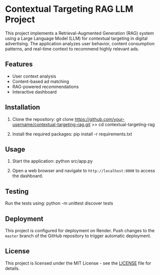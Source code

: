 # Contextual Targeting RAG LLM Project

This project implements a Retrieval-Augmented Generation (RAG) system using a Large Language Model (LLM) for contextual targeting in digital advertising. The application analyzes user behavior, content consumption patterns, and real-time context to recommend highly relevant ads.

## Features

- User context analysis
- Content-based ad matching
- RAG-powered recommendations
- Interactive dashboard

## Installation

1. Clone the repository:
git clone https://github.com/your-username/contextual-targeting-rag.git >> cd contextual-targeting-rag

3. Install the required packages:
pip install -r requirements.txt

## Usage

1. Start the application:
python src/app.py

2. Open a web browser and navigate to `http://localhost:8000` to access the dashboard.

## Testing

Run the tests using:
python -m unittest discover tests

## Deployment

This project is configured for deployment on Render. Push changes to the `master` branch of the GitHub repository to trigger automatic deployment.

## License

This project is licensed under the MIT License - see the [LICENSE](LICENSE) file for details.
